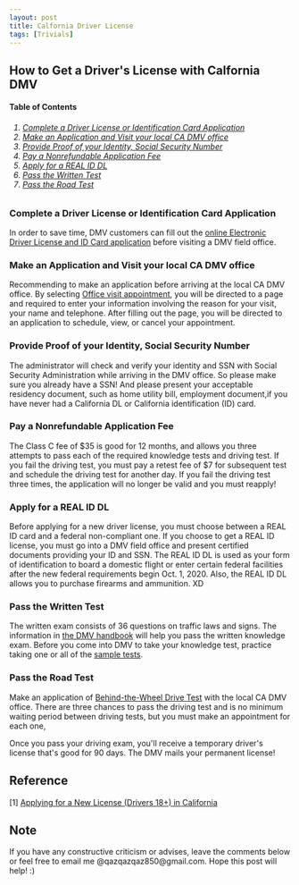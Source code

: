 ```yaml
---
layout: post
title: Calfornia Driver License 
tags: [Trivials]
---
```


## How to Get a Driver's License with Calfornia DMV

<h4><a name="TableContent"></a> Table of Contents </h4>
<h6><ol>
    <li><a href="#OnlineApplication">Complete a Driver License or Identification Card Application</a></li>
    <li><a href="#LocalDMV">Make an Application and Visit your local CA DMV office</a></li>
    <li><a href="#Identity">Provide Proof of your Identity, Social Security Number</a></li>
    <li><a href="#Fee">Pay a Nonrefundable Application Fee</a></li>
    <li><a href="#REALDL">Apply for a REAL ID DL</a></li>
    <li><a href="#WrittenTest">Pass the Written Test</a></li>
    <li><a href="#RoadTest">Pass the Road Test </a></li>
</ol></h6>

<h3><a name="OnlineApplication"></a> Complete a Driver License or Identification Card Application </h3>

In order to save time, DMV customers can fill out the [online Electronic Driver License and ID Card application](https://www.dmv.ca.gov/portal/dmv/detail/forms/dl/dl44) before visiting a DMV field office.

<h3><a name="LocalDMV"></a> Make an Application and Visit your local CA DMV office </h3>

Recommending to make an application before arriving at the local CA DMV office. By selecting [Office visit appointment](https://www.dmv.ca.gov/wasapp/foa/clear.do?goTo=officeVisit&localeName=en), you will be directed to a page and required to enter your information involving the reason for your visit, your name and telephone. After filling out the page, you will be directed to an application to schedule, view, or cancel your appointment. 

<h3><a name="Identity"></a> Provide Proof of your Identity, Social Security Number </h3>

The administrator will check and verify your identity and SSN with Social Security Administration while arriving in the DMV office. So please make sure you already have a SSN! And please present your acceptable residency document, such as home utility bill, employment document,if you have never had a California DL or California identification (ID) card.

<h3><a name="Fee"></a> Pay a Nonrefundable Application Fee </h3>

The Class C fee of $35 is good for 12 months, and allows you three attempts to pass each of the required knowledge tests and driving test. If you fail the driving test, you must pay a retest fee of $7 for subsequent test and schedule the driving test for another day. If you fail the driving test three times, the application will no longer be valid and you must reapply!

<h3><a name="REALDL"></a> Apply for a REAL ID DL </h3>

Before applying for a new driver license, you must choose between a REAL ID card and a federal non-compliant one. If you choose to get a REAL ID license, you must go into a DMV field office and present certified documents providing your ID and SSN. The REAL ID DL is used as your form of identification to board a domestic flight or enter certain federal facilities after the new federal requirements begin Oct. 1, 2020. Also, the REAL ID DL allows you to purchase firearms and ammunition. XD 

<h3><a name="WrittenTest"></a> Pass the Written Test </h3>

The written exam consists of 36 questions on traffic laws and signs. The information in [the DMV handbook](https://www.dmv.ca.gov/portal/dmv/dmv/dl/driverhandbooks) will help you pass the written knowledge exam. Before you come into DMV to take your knowledge test, practice taking one or all of the [sample tests](https://www.dmv.ca.gov/portal/dmv/detail/pubs/interactive/tdrive/exam).

<h3><a name="RoadTest"></a> Pass the Road Test </h3>

Make an application of [Behind-the-Wheel Drive Test](https://www.dmv.ca.gov/wasapp/foa/clear.do?goTo=driveTest&localeName=en) with the local CA DMV office. There are three chances to pass the driving test and is no minimum waiting period between driving tests, but you must make an appointment for each one,   

Once you pass your driving exam, you'll receive a temporary driver's license that's good for 90 days. The DMV mails your permanent license!

## Reference

[1] [Applying for a New License (Drivers 18+) in California](https://www.dmv.org/ca-california/apply-license.php) 

## Note
<p>If you have any constructive criticism or advises, leave the comments below or feel free to email me @qazqazqaz850@gmail.com.
Hope this post will help! :)
</p>


